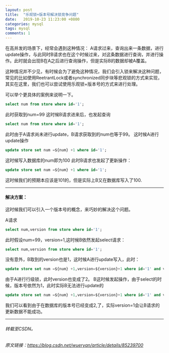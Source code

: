 ```yaml
---
layout: post
title:  "乐观锁+版本号解决锁竞争问题"
date:   2019-10-23 11:23:00 +0800
categories: mysql
tags: mysql
comments: 1
---
```

在高并发的场景下，经常会遇到这种情况：
A请求过来，查询出来一条数据，进行update操作，与此同时B请求也在这个时候过来，对这条数据进行查询，并进行操作。此时就会出现B在A之后进行查询操作，但是实际B的数据却被A覆盖。

这种情况并不少见，有时候会为了避免这种情况，我们会引入锁来解决这种问题，常见的比如使用ReetrantLock或者synchronized同步块等悲观锁的方式来实现，其实在这里，我们也可以尝试使用乐观锁+版本号的方式来进行处理。

可以举个更具体的案例来说明一下。
```sql
select num from store where id='1';
```
此时获取到num=99
这时候B请求进来后，也发起查询
```sql
select num from store where id='1';
```
此时由于A请求尚未进行update，B请求获取到的num也等于99。
这时候A进行update操作
```sql
update store set num =${num} +1 where id='1';
```
这时候写入数据库的num即为100
此时B请求也发起了更新操作：
```sql
update store set num =${num} +1 where id='1';
```
这时候我们的预期本应该是101的，但是实际上B又在数据库写入了100.

---

#### 解决方案：
这时候我们可以引入一个版本号的概念，来巧妙的解决这个问题。

A请求
```sql
select num,version from store where id='1';
```
此时假设num=99，version=1,这时候B依然发起select请求：
```sql
select num,version from store where id='1';
```
没有意外，B取到的version也是1，这时候A进行update写入，此时：
```sql
update store set num =${num} +1,version=${version}+1 where id='1' and version='1'
```
由于A进行行级锁，此时version也变成了2。
B这时候发起操作，由于select的时候，版本号依然为1，此时实际B无法进行update的
```sql
update store set num =${num} +1,version=${version}+1 where id='1' and version='1'
```
我们可以看到由于在数据库的版本号已经变成2,了，实际version=1会让B请求的更新数据不能成功。

----
###### 转载至CSDN。
###### 原文链接：https://blog.csdn.net/wueryan/article/details/85239700